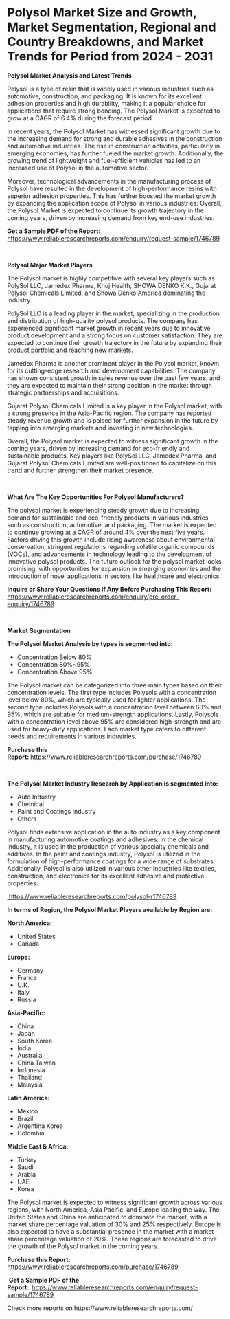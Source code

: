 <p><h1>Polysol Market Size and Growth, Market Segmentation, Regional and Country Breakdowns, and Market Trends for Period from 2024 -  2031</h1></p><p><strong>Polysol Market Analysis and Latest Trends</strong></p>
<p><p>Polysol is a type of resin that is widely used in various industries such as automotive, construction, and packaging. It is known for its excellent adhesion properties and high durability, making it a popular choice for applications that require strong bonding. The Polysol Market is expected to grow at a CAGR of 6.4% during the forecast period.</p><p>In recent years, the Polysol Market has witnessed significant growth due to the increasing demand for strong and durable adhesives in the construction and automotive industries. The rise in construction activities, particularly in emerging economies, has further fueled the market growth. Additionally, the growing trend of lightweight and fuel-efficient vehicles has led to an increased use of Polysol in the automotive sector.</p><p>Moreover, technological advancements in the manufacturing process of Polysol have resulted in the development of high-performance resins with superior adhesion properties. This has further boosted the market growth by expanding the application scope of Polysol in various industries. Overall, the Polysol Market is expected to continue its growth trajectory in the coming years, driven by increasing demand from key end-use industries.</p></p>
<p><strong>Get a Sample PDF of the Report:&nbsp;</strong> <a href="https://www.reliableresearchreports.com/enquiry/request-sample/1746789">https://www.reliableresearchreports.com/enquiry/request-sample/1746789</a></p>
<p>&nbsp;</p>
<p><strong>Polysol Major Market Players</strong></p>
<p><p>The Polysol market is highly competitive with several key players such as PolySol LLC, Jamedex Pharma, Khoj Health, SHOWA DENKO K.K., Gujarat Polysol Chemicals Limited, and Showa Denko America dominating the industry. </p><p>PolySol LLC is a leading player in the market, specializing in the production and distribution of high-quality polysol products. The company has experienced significant market growth in recent years due to innovative product development and a strong focus on customer satisfaction. They are expected to continue their growth trajectory in the future by expanding their product portfolio and reaching new markets.</p><p>Jamedex Pharma is another prominent player in the Polysol market, known for its cutting-edge research and development capabilities. The company has shown consistent growth in sales revenue over the past few years, and they are expected to maintain their strong position in the market through strategic partnerships and acquisitions.</p><p>Gujarat Polysol Chemicals Limited is a key player in the Polysol market, with a strong presence in the Asia-Pacific region. The company has reported steady revenue growth and is poised for further expansion in the future by tapping into emerging markets and investing in new technologies.</p><p>Overall, the Polysol market is expected to witness significant growth in the coming years, driven by increasing demand for eco-friendly and sustainable products. Key players like PolySol LLC, Jamedex Pharma, and Gujarat Polysol Chemicals Limited are well-positioned to capitalize on this trend and further strengthen their market presence.</p></p>
<p>&nbsp;</p>
<p><strong>What Are The Key Opportunities For Polysol Manufacturers?</strong></p>
<p><p>The polysol market is experiencing steady growth due to increasing demand for sustainable and eco-friendly products in various industries such as construction, automotive, and packaging. The market is expected to continue growing at a CAGR of around 4% over the next five years. Factors driving this growth include rising awareness about environmental conservation, stringent regulations regarding volatile organic compounds (VOCs), and advancements in technology leading to the development of innovative polysol products. The future outlook for the polysol market looks promising, with opportunities for expansion in emerging economies and the introduction of novel applications in sectors like healthcare and electronics.</p></p>
<p><strong>Inquire or Share Your Questions If Any Before Purchasing This Report:</strong> <a href="https://www.reliableresearchreports.com/enquiry/pre-order-enquiry/1746789">https://www.reliableresearchreports.com/enquiry/pre-order-enquiry/1746789</a></p>
<p>&nbsp;</p>
<p><strong>Market Segmentation</strong></p>
<p><strong>The Polysol Market Analysis by types is segmented into:</strong></p>
<p><ul><li>Concentration Below 80%</li><li>Concentration 80%~95%</li><li>Concentration Above 95%</li></ul></p>
<p><p>The Polysol market can be categorized into three main types based on their concentration levels. The first type includes Polysols with a concentration level below 80%, which are typically used for lighter applications. The second type includes Polysols with a concentration level between 80% and 95%, which are suitable for medium-strength applications. Lastly, Polysols with a concentration level above 95% are considered high-strength and are used for heavy-duty applications. Each market type caters to different needs and requirements in various industries.</p></p>
<p><strong>Purchase this Report:&nbsp;</strong><a href="https://www.reliableresearchreports.com/purchase/1746789">https://www.reliableresearchreports.com/purchase/1746789</a></p>
<p>&nbsp;</p>
<p><strong>The Polysol Market Industry Research by Application is segmented into:</strong></p>
<p><ul><li>Auto Industry</li><li>Chemical</li><li>Paint and Coatings Industry</li><li>Others</li></ul></p>
<p><p>Polysol finds extensive application in the auto industry as a key component in manufacturing automotive coatings and adhesives. In the chemical industry, it is used in the production of various specialty chemicals and additives. In the paint and coatings industry, Polysol is utilized in the formulation of high-performance coatings for a wide range of substrates. Additionally, Polysol is also utilized in various other industries like textiles, construction, and electronics for its excellent adhesive and protective properties.</p></p>
<p><a href="https://www.reliableresearchreports.com/polysol-r1746789">&nbsp;https://www.reliableresearchreports.com/polysol-r1746789</a></p>
<p><strong>In terms of Region, the Polysol Market Players available by Region are:</strong></p>
<p>
    <p> <strong> North America: </strong>
        <ul>
            <li>United States</li>
            <li>Canada</li>
        </ul>
        </p> 
    <p> <strong> Europe: </strong>
        <ul>
            <li>Germany</li>
            <li>France</li>
            <li>U.K.</li>
            <li>Italy</li>
            <li>Russia</li>
        </ul>
        </p> 
    <p> <strong> Asia-Pacific: </strong>
        <ul>
            <li>China</li>
            <li>Japan</li>
            <li>South Korea</li>
            <li>India</li>
            <li>Australia</li>
            <li>China Taiwan</li>
            <li>Indonesia</li>
            <li>Thailand</li>
            <li>Malaysia</li>
        </ul>
        </p> 
    <p> <strong> Latin America: </strong>
        <ul>
            <li>Mexico</li>
            <li>Brazil</li>
            <li>Argentina Korea</li>
            <li>Colombia</li>
        </ul>
        </p> 
    <p> <strong> Middle East & Africa: </strong>
        <ul>
            <li>Turkey</li>
            <li>Saudi</li>
            <li>Arabia</li>
            <li>UAE</li>
            <li>Korea</li>
        </ul>
    </p>
    </p>
<p><p>The Polysol market is expected to witness significant growth across various regions, with North America, Asia Pacific, and Europe leading the way. The United States and China are anticipated to dominate the market, with a market share percentage valuation of 30% and 25% respectively. Europe is also expected to have a substantial presence in the market with a market share percentage valuation of 20%. These regions are forecasted to drive the growth of the Polysol market in the coming years.</p></p>
<p><strong>Purchase this Report: </strong><a href="https://www.reliableresearchreports.com/purchase/1746789">https://www.reliableresearchreports.com/purchase/1746789</a></p>
<p>&nbsp;<strong>Get a Sample PDF of the Report:&nbsp;&nbsp;</strong><a href="https://www.reliableresearchreports.com/enquiry/request-sample/1746789">https://www.reliableresearchreports.com/enquiry/request-sample/1746789</a></p>
<p><strong></strong></p>
<p>Check more reports on https://www.reliableresearchreports.com/</p>